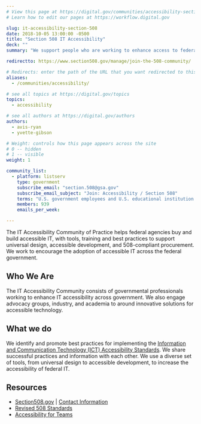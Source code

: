 ```yaml
---
# View this page at https://digital.gov/communities/accessibility-section-508
# Learn how to edit our pages at https://workflow.digital.gov

slug: it-accessibility-section-508
date: 2018-10-05 13:00:00 -0500
title: "Section 508 IT Accessibility"
deck: ""
summary: "We support people who are working to enhance access to federal information technology (IT). We identify and promote best practices for compliance with Section 508 law, and conformance to the Revised 508 Standards. We share successful practices and information, and engage advocacy groups, industry, and academia around innovative solutions for accessible technology."

redirectto: https://www.section508.gov/manage/join-the-508-community/

# Redirects: enter the path of the URL that you want redirected to this page
aliases:
  - /communities/accessibility/

# see all topics at https://digital.gov/topics
topics:
  - accessibility

# see all authors at https://digital.gov/authors
authors:
  - avis-ryan
  - yvette-gibson

# Weight: controls how this page appears across the site
# 0 -- hidden
# 1 -- visible
weight: 1

community_list:
  - platform: listserv
    type: government
    subscribe_email: "section.508@gsa.gov"
    subscribe_email_subject: "Join: Accessibility / Section 508"
    terms: "U.S. government employees and U.S. educational institution employees are eligible to join."
    members: 939
    emails_per_week:

---
```


The IT Accessibility Community of Practice helps federal agencies buy and build accessible IT, with tools, training and best practices to support universal design, accessible development, and 508-compliant procurement. We work to encourage the adoption of accessible IT across the federal government.

## Who We Are

The IT Accessibility Community consists of governmental professionals working to enhance IT accessibility across government. We also engage advocacy groups, industry, and academia to around innovative solutions for accessible technology.

## What we do

We identify and promote best practices for implementing the [Information and Communication Technology (ICT) Accessibility Standards](https://www.access-board.gov/guidelines-and-standards/communications-and-it/about-the-ict-refresh/final-rule/text-of-the-standards-and-guidelines). We share successful practices and information with each other. We use a diverse set of tools, from universal design to accessible development, to increase the accessibility of federal IT.

## Resources

- [Section508.gov](https://www.section508.gov) | [Contact Information](https://www.section508.gov/content/contact-us)
- [Revised 508 Standards](https://www.access-board.gov/guidelines-and-standards/communications-and-it/about-the-ict-refresh/final-rule/text-of-the-standards-and-guidelines)
- [Accessibility for Teams](https://accessibility.digital.gov)
